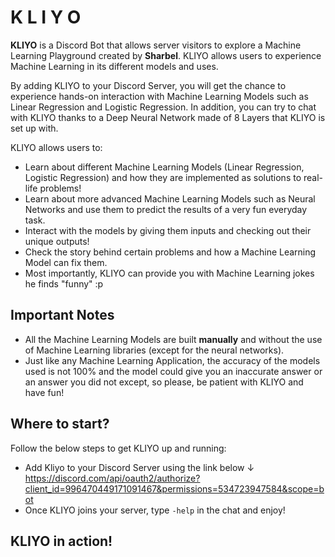 # K L I Y O  

**KLIYO** is a Discord Bot that allows server visitors to explore a Machine Learning Playground created by **Sharbel**. KLIYO allows users to experience Machine Learning in its different models and uses. 

By adding KLIYO to your Discord Server, you will get the chance to experience hands-on interaction with Machine Learning Models such as Linear Regression and Logistic Regression. In addition, you can try to chat with KLIYO thanks to a Deep Neural Network made of 8 Layers that KLIYO is set up with.  

KLIYO allows users to:
* Learn about different Machine Learning Models (Linear Regression, Logistic Regression) and how they are implemented as solutions to real-life problems!  
* Learn about more advanced Machine Learning Models such as Neural Networks and use them to predict the results of a very fun everyday task.  
* Interact with the models by giving them inputs and checking out their unique outputs!  
* Check the story behind certain problems and how a Machine Learning Model can fix them.  
* Most importantly, KLIYO can provide you with Machine Learning jokes he finds "funny" :p

## Important Notes  
* All the Machine Learning Models are built **manually** and without the use of Machine Learning libraries (except for the neural networks).
* Just like any Machine Learning Application, the accuracy of the models used is not 100% and the model could give you an inaccurate answer or an answer you did not except, so please, be patient with KLIYO and have fun!

## Where to start?  
Follow the below steps to get KLIYO up and running:
* Add Kliyo to your Discord Server using the link below &darr;  
https://discord.com/api/oauth2/authorize?client_id=996470449171091467&permissions=534723947584&scope=bot  
* Once KLIYO joins your server, type ```-help``` in the chat and enjoy!  

## KLIYO in action!  

